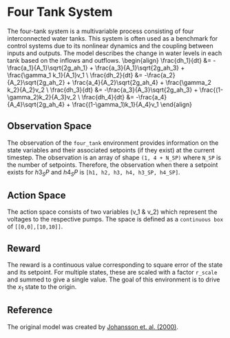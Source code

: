 <script type="text/javascript"
  src="https://cdnjs.cloudflare.com/ajax/libs/mathjax/2.7.0/MathJax.js?config=TeX-AMS_CHTML">
</script>
<script type="text/x-mathjax-config">
  MathJax.Hub.Config({
    tex2jax: {
      inlineMath: [['$','$'], ['\\(','\\)']],
      processEscapes: true},
      jax: ["input/TeX","input/MathML","input/AsciiMath","output/CommonHTML"],
      extensions: ["tex2jax.js","mml2jax.js","asciimath2jax.js","MathMenu.js","MathZoom.js","AssistiveMML.js", "[Contrib]/a11y/accessibility-menu.js"],
      TeX: {
      extensions: ["AMSmath.js","AMSsymbols.js","noErrors.js","noUndefined.js"],
      equationNumbers: {
      autoNumber: "AMS"
      }
    }
  });
</script> 

# Four Tank System
The four-tank system is a multivariable process consisting of four interconnected water tanks. This system is often used as a benchmark for control systems due to its nonlinear dynamics and the coupling between inputs and outputs. The model describes the change in water levels in each tank based on the inflows and outflows.
\begin{align}
\frac{dh_1}{dt} &= -\frac{a_1}{A_1}\sqrt{2g_ah_1} + \frac{a_3}{A_1}\sqrt{2g_ah_3} + \frac{\gamma_1 k_1}{A_1}v_1 \\
\frac{dh_2}{dt} &= -\frac{a_2}{A_2}\sqrt{2g_ah_2} + \frac{a_4}{A_2}\sqrt{2g_ah_4} + \frac{\gamma_2 k_2}{A_2}v_2 \\
\frac{dh_3}{dt} &= -\frac{a_3}{A_3}\sqrt{2g_ah_3} + \frac{(1-\gamma_2)k_2}{A_3}v_2 \\
\frac{dh_4}{dt} &= -\frac{a_4}{A_4}\sqrt{2g_ah_4} + \frac{(1-\gamma_1)k_1}{A_4}v_1
\end{align}

## Observation Space
The observation of the `four_tank` environment provides information on the state variables and their associated setpoints (if they exist) at the current timestep. The observation is an array of shape `(1, 4 + N_SP)` where `N_SP` is the number of setpoints. Therefore, the observation when there a setpoint exists for $h3_SP$ and $h4_SP$ is
``[h1, h2, h3, h4, h3_SP, h4_SP]``.

## Action Space
The action space consists of two variables (v_1 & v_2) which represent the voltages to the respective pumps. The space is defined as a `continuous box` of `[[0,0],[10,10]]`.

## Reward 
The reward is a continuous value corresponding to square error of the state and its setpoint. For multiple states, these are scaled with a factor `r_scale` and summed to give a single value. The goal of this environment is to drive the $x_1$ state to the origin.

## Reference
The original model was created by [Johansson et. al. (2000)](https://ieeexplore.ieee.org/document/845876).